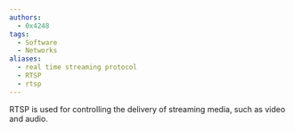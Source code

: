 ```yaml
---
authors: 
  - 0x4248
tags:
  - Software
  - Networks
aliases:
  - real time streaming protocol
  - RTSP
  - rtsp
---
```

RTSP is used for controlling the delivery of streaming media, such as video and audio.